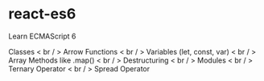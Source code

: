 # react-es6
Learn ECMAScript 6

Classes < br / >
Arrow Functions < br / >
Variables (let, const, var) < br / >
Array Methods like .map() < br / >
Destructuring < br / >
Modules < br / >
Ternary Operator < br / >
Spread Operator
